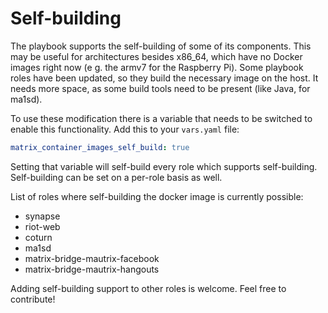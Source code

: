 # Self-building

The playbook supports the self-building of some of its components. This may be useful for architectures besides x86_64, which have no Docker images right now (e g. the armv7 for the Raspberry Pi). Some playbook roles have been updated, so they build the necessary image on the host. It needs more space, as some build tools need to be present (like Java, for ma1sd).

To use these modification there is a variable that needs to be switched to enable this functionality. Add this to your `vars.yaml` file:
```yaml
matrix_container_images_self_build: true
```
Setting that variable will self-build every role which supports self-building. Self-building can be set on a per-role basis as well.

List of roles where self-building the docker image is currently possible:
- synapse
- riot-web
- coturn
- ma1sd
- matrix-bridge-mautrix-facebook
- matrix-bridge-mautrix-hangouts

Adding self-building support to other roles is welcome. Feel free to contribute!
